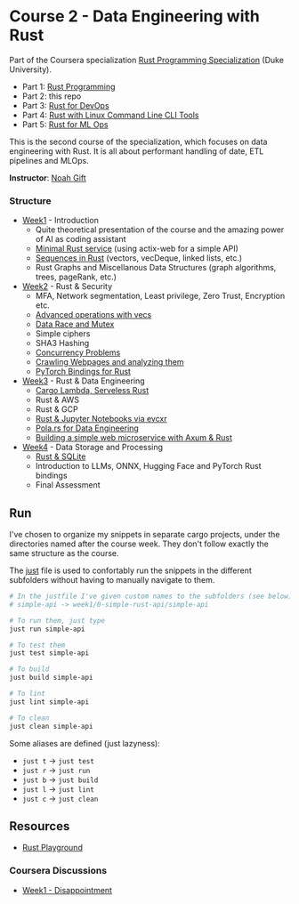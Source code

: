 # Course 2 - Data Engineering with Rust

Part of the Coursera
specialization [Rust Programming Specialization](https://www.coursera.org/specializations/rust-programming) (Duke
University).

- Part 1: [Rust Programming](https://github.com/amasotti/duke-rust-specialization-1)
- Part 2: this repo
- Part 3: [Rust for DevOps](https://github.com/amasotti/duke-rust-specialization-3-devops)
- Part 4: [Rust with Linux Command Line CLI Tools](https://www.coursera.org/learn/python-rust-linux)
- Part 5: [Rust for ML Ops](https://www.coursera.org/learn/rust-llmops)


This is the second course of the specialization, which focuses on data engineering with Rust. It is all about performant
handling of date, ETL pipelines and MLOps.

__Instructor__: [Noah Gift](https://noahgift.com/)

### Structure

- [Week1](week1) - Introduction
    - Quite theoretical presentation of the course and the amazing power of AI as coding assistant
    - [Minimal Rust service](week1/0-simple-rust-api) (using actix-web for a simple API)
    - [Sequences in Rust](week1/1-rust-sequences) (vectors, vecDeque, linked lists, etc.)
    - Rust Graphs and Miscellanous Data Structures (graph algorithms, trees, pageRank, etc.)
- [Week2](week2) - Rust & Security
  - MFA, Network segmentation, Least privilege, Zero Trust, Encryption etc.
  - [Advanced operations with vecs](week2/1-advanced-vecs)
  - [Data Race and Mutex](week2/2-data-race)
  - Simple ciphers
  - SHA3 Hashing
  - [Concurrency Problems](week2/5-dining-philosophers)
  - [Crawling Webpages and analyzing them](week2/6-wikipedia-crawl)
  - [PyTorch Bindings for Rust](week2/7-gpu-stress)
- [Week3](week3) - Rust & Data Engineering
  - [Cargo Lambda, Serveless Rust](week3/1-cargo-lambda)
  - Rust & AWS
  - Rust & GCP
  - [Rust & Jupyter Notebooks via evcxr](week3/2-evcxr-jupyter)
  - [Pola.rs for Data Engineering](week3/3-eda-polars)
  - [Building a simple web microservice with Axum & Rust](week3/5-axum-webservice)
- [Week4](week4) - Data Storage and Processing
  - [Rust & SQLite](week4/rusqlite)
  - Introduction to LLMs, ONNX, Hugging Face and PyTorch Rust bindings
  - Final Assessment

## Run

I've chosen to organize my snippets in separate cargo projects, under the directories
named after the course week. They don't follow exactly the same structure as the course.

The [just](https://just.systems/man/en/chapter_1.html) file is used to confortably run the snippets
in the different subfolders without having to manually navigate to them.

```sh
# In the justfile I've given custom names to the subfolders (see below)
# simple-api -> week1/0-simple-rust-api/simple-api

# To run them, just type
just run simple-api 

# To test them
just test simple-api

# To build
just build simple-api

# To lint
just lint simple-api 

# To clean
just clean simple-api
```

Some aliases are defined (just lazyness):

- `just t` -> `just test`
- `just r` -> `just run`
- `just b` -> `just build`
- `just l` -> `just lint`
- `just c` -> `just clean`

## Resources

- [Rust Playground](https://play.rust-lang.org/?version=stable&mode=debug&edition=2021)

### Coursera Discussions

- [Week1 - Disappointment](https://www.coursera.org/learn/data-engineering-rust/discussions/forums/kUkT2yC8Ee6_Lgoc7ulpMw/threads/RROzRfxWEe66og4Z2poFYQ)
